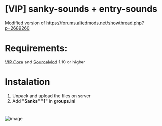 # [VIP] sanky-sounds + entry-sounds
Modified version of https://forums.alliedmods.net/showthread.php?p=2689260

# Requirements:
[VIP Core](https://github.com/R1KO/VIP-Core) and [SourceMod](https://www.sourcemod.net/downloads.php?branch=stable) 1.10 or higher

# Instalation
1. Unpack and upload the files on server
2. Add **"Sanks" "1"** in **groups.ini**

# 
![image](https://user-images.githubusercontent.com/86895149/149414250-4f35f03d-0cbc-45d3-b14f-fd5a55f29c1b.png)
